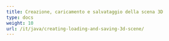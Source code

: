 ```yaml
---
title: Creazione, caricamento e salvataggio della scena 3D
type: docs
weight: 10
url: /it/java/creating-loading-and-saving-3d-scene/
---
```

